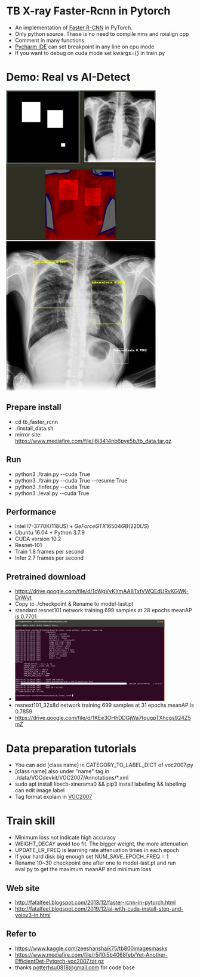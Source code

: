# TB X-ray Faster-Rcnn in Pytorch
- An implementation of [Faster R-CNN](https://arxiv.org/pdf/1506.01497.pdf) in PyTorch.
- Only python source. These is no need to compile nms and roialign cpp
- Comment in many functions
- [Pycharm IDE](https://www.jetbrains.com/pycharm/download/other.html) can set breakpoint in any line on cpu mode
- If you want to debug on cuda mode set kwargs={} in train.py

# Demo: Real vs AI-Detect
<img src="images/real.jpg" width="400px"/> <img src="images/aidetect.jpg" width="400px"/>

## Prepare install
- cd tb_faster_rcnn
- ./install_data.sh
- mirror site: https://www.mediafire.com/file/j6j3414nb6pye5b/tb_data.tar.gz

## Run
- python3 ./train.py --cuda True
- python3 ./train.py --cuda True --resume True
- python3 ./infer.py --cuda True
- python3 ./eval.py --cuda True

## Performance
- Intel I7-3770K(118US$) + GeForce GTX 1650 4GB(220US$)
- Ubuntu 16.04 + Python 3.7.9
- CUDA version 10.2
- Resnet-101
- Train 1.8 frames per second
- Infer 2.7 frames per second

## Pretrained download
- https://drive.google.com/file/d/1cWgVyKYmAA8TxtVWQEdURvKGWK-DnWyt
- Copy to ./checkpoint & Rename to model-last.pt
- standard resnet101 network training 699 samples at 28 epochs meanAP is 0.7701
- <img src="images/meanap.jpg" width="400px"/>
- resnext101_32x8d network training 699 samples at 31 epochs meanAP is 0.7859
- https://drive.google.com/file/d/1KEe3OHhDDGjWa7tqugpTXhcgs924Z5mZ

# Data preparation tutorials
- You can add [class name] in CATEGORY_TO_LABEL_DICT of voc2007.py
- [class name] also under "name" tag in ./data/VOCdevkit/VOC2007/Annotations/*.xml
- sudo apt install libxcb-xinerama0 && pip3 install labelImg && labelImg can edit image label
- Tag format explain in [VOC2007](https://towardsdatascience.com/coco-data-format-for-object-detection-a4c5eaf518c5)

# Train skill
- Minimum loss not indicate high accuracy
- WEIGHT_DECAY avoid too fit. The bigger weight, the more attenuation
- UPDATE_LR_FREQ is learning rate attenuation times in each epoch 
- If your hard disk big enough set NUM_SAVE_EPOCH_FREQ = 1
- Rename 10~30 checkpoint one after one to model-last.pt and run eval.py to get the maximum meanAP and minimum loss

## Web site
- http://fatalfeel.blogspot.com/2013/12/faster-rcnn-in-pytorch.html
- http://fatalfeel.blogspot.com/2019/12/ai-with-cuda-install-step-and-yolov3-in.html

## Refer to
- https://www.kaggle.com/zeeshanshaik75/tb800imagesmasks
- https://www.mediafire.com/file/r5j10i5b4068feb/Yet-Another-EfficientDet-Pytorch-voc2007.tar.gz
- thanks potterhsu0818@gmail.com for code base
